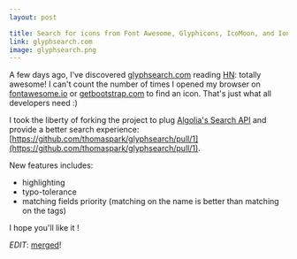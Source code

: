 ```yaml
---
layout: post

title: Search for icons from Font Awesome, Glyphicons, IcoMoon, and Ionicons
link: glyphsearch.com
image: glyphsearch.png
---
```


A few days ago, I've discovered [glyphsearch.com](http://glyphsearch.com) reading [HN](http://news.ycombinator.com): totally awesome! I can't count the number of times I opened my browser on [fontawesome.io](http://fontawesome.io) or [getbootstrap.com](http://getbootstrap.com) to find an icon. That's just what all developers need :)

I took the liberty of forking the project to plug [Algolia's Search API](http://www.algolia.com/doc/rest_api) and provide a better search experience: [https://github.com/thomaspark/glyphsearch/pull/1](https://github.com/thomaspark/glyphsearch/pull/1).

New features includes:

* highlighting
* typo-tolerance
* matching fields priority (matching on the name is better than matching on the tags)

I hope you'll like it !

_EDIT_: [merged](https://github.com/thomaspark/glyphsearch/pull/1#issuecomment-27910904)!
